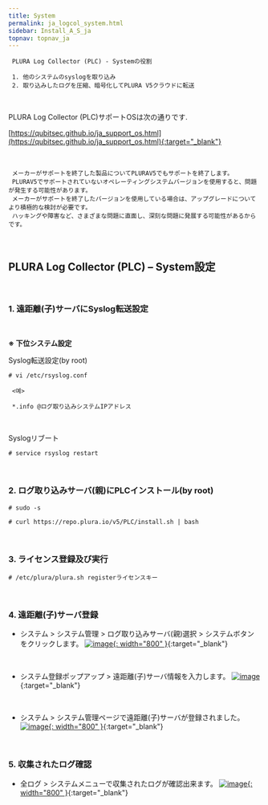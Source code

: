 ```yaml
---
title: System
permalink: ja_logcol_system.html
sidebar: Install_A_S_ja
topnav: topnav_ja
---
```



     PLURA Log Collector (PLC) - Systemの役割

     1. 他のシステムのsyslogを取り込み
     2. 取り込みしたログを圧縮、暗号化してPLURA V5クラウドに転送

<br />

PLURA Log Collector (PLC)サポートOSは次の通りです.

[https://qubitsec.github.io/ja_support_os.html](https://qubitsec.github.io/ja_support_os.html){:target="_blank"}

<br />

     メーカーがサポートを終了した製品についてPLURAV5でもサポートを終了します。
     PLURAV5でサポートされていないオペレーティングシステムバージョンを使用すると、問題が発生する可能性があります。
     メーカーがサポートを終了したバージョンを使用している場合は、アップグレードについてより積極的な検討が必要です。
     ハッキングや障害など、さまざまな問題に直面し、深刻な問題に発展する可能性があるからです。

<br />

## PLURA Log Collector (PLC) – System設定

<br />

### 1. 遠距離(子)サーバにSyslog転送設定

<br />

__※ 下位システム設定__

Syslog転送設定(by root)

`# vi /etc/rsyslog.conf`

     <예>

     *.info @ログ取り込みシステムIPアドレス

<br />

Syslogリブート

`# service rsyslog restart`

<br />

### 2. ログ取り込みサーバ(親)にPLCインストール(by root)


`# sudo -s`

`# curl https://repo.plura.io/v5/PLC/install.sh | bash`

<br />

### 3. ライセンス登録及び実行

`# /etc/plura/plura.sh registerライセンスキー`

<br />

### 4. 遠距離(子)サーバ登録

- システム  > システム管理 > ログ取り込みサーバ(親)選択 > システムボタンをクリックします。
[![image](/docs/images/Ins_G/logCol_system/sys_3.png){: width="800" }](/docs/images/Ins_G/logCol_system/sys_3.png){:target="_blank"}

<br />

- システム登録ポップアップ > 遠距離(子)サーバ情報を入力します。
[![image](/docs/images/Ins_G/logCol_system/sys_4.png)](/docs/images/Ins_G/logCol_system/sys_4.png){:target="_blank"}

<br />

- システム > システム管理ページで遠距離(子)サーバが登録されました。
[![image](/docs/images/Ins_G/logCol_system/sys_5.png){: width="800" }](/docs/images/Ins_G/logCol_system/sys_5.png){:target="_blank"}

<br />

### 5. 収集されたログ確認

- 全ログ > システムメニューで収集されたログが確認出来ます。
[![image](/docs/images/Ins_G/logCol_system/sys_6.png){: width="800" }](/docs/images/Ins_G/logCol_system/sys_6.png){:target="_blank"}